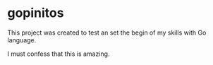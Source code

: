 # gopinitos

This project was created to test an set the begin of my skills with Go language.

I must confess that this is amazing.

